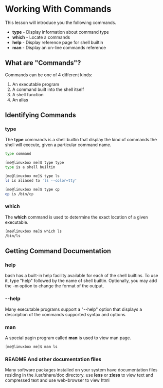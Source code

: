 # Working With Commands
This lesson will introduce you the following commands.
- **type** - Display information about command type
- **which** - Locate a commands
- **help** - Display reference page for shell builtin
- **man** - Display an on-line commands reference

## What are "Commands"?
Commands can be one of 4 different kinds:
1. An executable program
2. A command built into the shell itself
3. A shell function
4. An alias

## Identifying Commands
### type
The **type** commands is a shell builtin that display the kind of commands the shell will execute, given a particular command name.
```bash
type command
```
```bash
[me@linuxbox me]$ type type
type is a shell builtin

[me@linuxbox me]$ type ls
ls is aliased to 'ls --color=tty'

[me@linuxbox me]$ type cp
cp is /bin/cp
```

### which
The **which** command is used to determine the exact location of a given executable.
```bash
[me@linuxbox me]$ which ls
/bin/ls
```

## Getting Command Documentation
### help
bash has a built-in help facility available for each of the shell builtins. To use it, type "help" followed by the name of shell builtin. Optionally, you may add the -m option to change the format of the output.

### --help
Many executable programs support a "--help" option that displays a description of the commands supported syntax and options.

### man
A special pagin program called **man** is used to view man page.
``` bash
[me@linuxbox me]$ man ls
```

### README And other documentation files
Many software packages installed on your system have documentation files residing in the /usr/share/doc directory.
use **less** or **zless** to view text and compressed text and use web-browser to view html 
<!--stackedit_data:
eyJoaXN0b3J5IjpbMjc3NTY2OTA4XX0=
-->